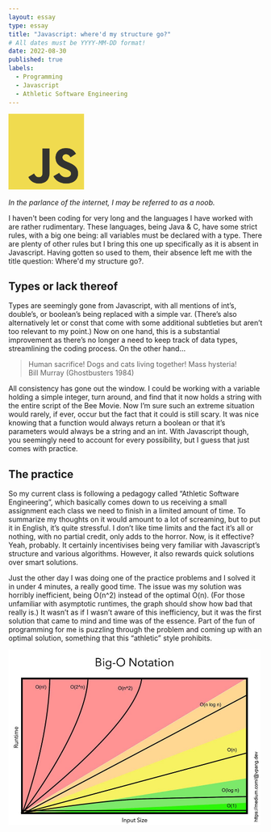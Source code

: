 ```yaml
---
layout: essay
type: essay
title: "Javascript: where'd my structure go?"
# All dates must be YYYY-MM-DD format!
date: 2022-08-30
published: true
labels:
  - Programming
  - Javascript
  - Athletic Software Engineering
---
```


<img width="150px" class="rounded float-start pe-4" src="../img/javascript.png">

*In the parlance of the internet, I may be referred to as a noob.*

I haven't been coding for very long and the languages I have worked with are rather rudimentary. These languages, being Java & C, have some strict rules, with a big one being: all variables must be declared with a type. There are plenty of other rules but I bring this one up specifically as it is absent in Javascript. Having gotten so used to them, their absence left me with the title question: Where'd my structure go?.

## Types or lack thereof

Types are seemingly gone from Javascript, with all mentions of int’s, double’s, or boolean’s being replaced with a simple var. (There’s also alternatively let or const that come with some additional subtleties but aren’t too relevant to my point.) Now on one hand, this is a substantial improvement as there’s no longer a need to keep track of data types, streamlining the coding process. On the other hand…

<blockquote>
Human sacrifice! Dogs and cats living together! Mass hysteria!
<footer>Bill Murray (Ghostbusters 1984)</footer>
</blockquote>
 
All consistency has gone out the window. I could be working with a variable holding a simple integer, turn around, and find that it now holds a string with the entire script of the Bee Movie. Now I’m sure such an extreme situation would rarely, if ever, occur but the fact that it could is still scary. It was nice knowing that a function would always return a boolean or that it’s parameters would always be a string and an int. With Javascript though, you seemingly need to account for every possibility, but I guess that just comes with practice.

## The practice

So my current class is following a pedagogy called “Athletic Software Engineering”, which basically comes down to us receiving a small assignment each class we need to finish in a limited amount of time. To summarize my thoughts on it would amount to a lot of screaming, but to put it in English, it’s quite stressful. I don’t like time limits and the fact it’s all or nothing, with no partial credit, only adds to the horror. Now, is it effective? Yeah, probably. It certainly incentivises being very familiar with Javascript’s structure and various algorithms. However, it also rewards quick solutions over smart solutions. 

Just the other day I was doing one of the practice problems and I solved it in under 4 minutes, a really good time. The issue was my solution was horribly inefficient, being O(n^2) instead of the optimal O(n). (For those unfamiliar with asymptotic runtimes, the graph should show how bad that really is.) It wasn’t as if I wasn’t aware of this inefficiency, but it was the first solution that came to mind and time was of the essence. Part of the fun of programming for me is puzzling through the problem and coming up with an optimal solution, something that this “athletic” style prohibits.

<img width="500px" class="rounded float-end pe-4" src="../img/Big_O.jpeg">

